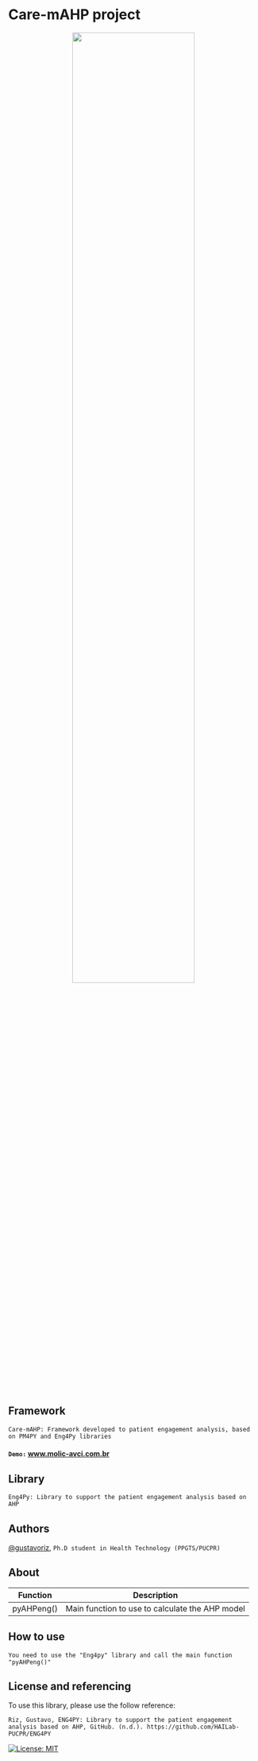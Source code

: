 # Care-mAHP project

<center><img src="https://www.molic-avci.com.br/static/images/EngageNOW.png" width=70%"></center>

## Framework
`Care-mAHP: Framework developed to patient engagement analysis, based on PM4PY and Eng4Py libraries`
#### `Demo:` www.molic-avci.com.br
## Library
`Eng4Py: Library to support the patient engagement analysis based on AHP`
## Authors

[@gustavoriz](https://github.com/gustavoriz), `Ph.D student in Health Technology (PPGTS/PUCPR)`
## About

| Function             | Description                                                                |
| ----------------- | ------------------------------------------------------------------ |
| pyAHPeng() | Main function to use to calculate the AHP model |

## How to use
`You need to use the "Eng4py" library and call the main function "pyAHPeng()"`
## License and referencing

To use this library, please use the follow reference: 

`Riz, Gustavo, ENG4PY: Library to support the patient engagement analysis based on AHP, GitHub. (n.d.). https://github.com/HAILab-PUCPR/ENG4PY`

[![License: MIT](https://img.shields.io/badge/License-MIT-yellow.svg)](https://opensource.org/licenses/MIT)
